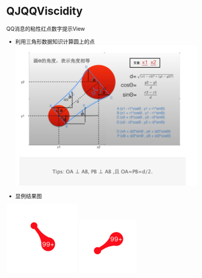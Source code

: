 # QJQQViscidity
QQ消息的粘性红点数字提示View
- 利用三角形数据知识计算圆上的点
![](./images/QQ粘性位置计算图.png)

- 显例结果图

![](./images/QQ粘性显示图1.png)
![](./images/QQ粘性显示图2.png)

